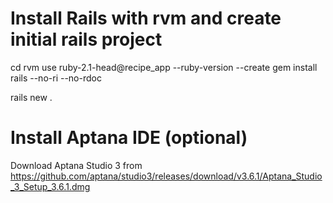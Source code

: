 # Install Rails with rvm and create initial rails project 

cd 
rvm use ruby-2.1-head@recipe_app --ruby-version --create
gem install rails --no-ri --no-rdoc

rails new .

# Install Aptana IDE (optional)

Download Aptana Studio 3 from https://github.com/aptana/studio3/releases/download/v3.6.1/Aptana_Studio_3_Setup_3.6.1.dmg
